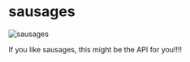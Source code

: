 # sausages

![sausages](https://media.giphy.com/media/3o7rbRW09ZmTRPeUtW/giphy.gif)

If you like sausages, this might be the API for you!!!!
